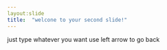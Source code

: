 ```yaml
---
layout:slide
title:  "welcone to your second slide!"
---
```

just type whatever you want
use left arrow to go back
